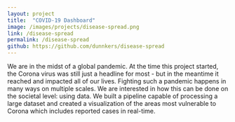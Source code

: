 ```yaml
---
layout: project
title:  "COVID-19 Dashboard"
image: /images/projects/disease-spread.png
link: /disease-spread
permalink: /disease-spread
github: https://github.com/dunnkers/disease-spread
---
```


We are in the midst of a global pandemic. At the time this project started, the Corona virus was still just a headline for most - but in the meantime it reached and impacted all of our lives. Fighting such a pandemic happens in many ways on multiple scales. We are interested in how this can be done on the societal level: using data. We built a pipeline capable of processing a large dataset and created a visualization of the areas most vulnerable to Corona which includes reported cases in real-time.

